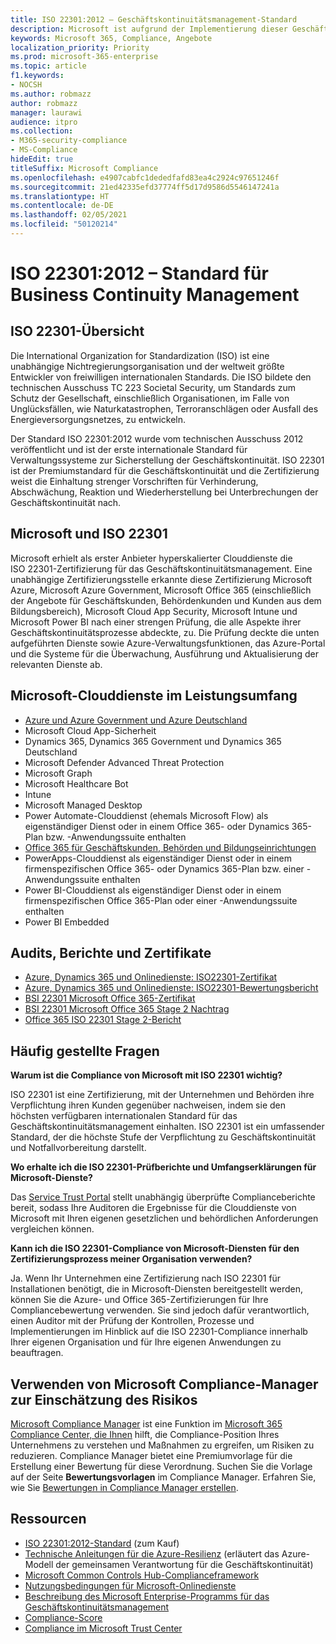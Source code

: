 ```yaml
---
title: ISO 22301:2012 – Geschäftskontinuitätsmanagement-Standard
description: Microsoft ist aufgrund der Implementierung dieser Geschäftskontinuitätsmanagement-Standards zertifiziert.
keywords: Microsoft 365, Compliance, Angebote
localization_priority: Priority
ms.prod: microsoft-365-enterprise
ms.topic: article
f1.keywords:
- NOCSH
ms.author: robmazz
author: robmazz
manager: laurawi
audience: itpro
ms.collection:
- M365-security-compliance
- MS-Compliance
hideEdit: true
titleSuffix: Microsoft Compliance
ms.openlocfilehash: e4907cabfc1dededfafd83ea4c2924c97651246f
ms.sourcegitcommit: 21ed42335efd37774ff5d17d9586d5546147241a
ms.translationtype: HT
ms.contentlocale: de-DE
ms.lasthandoff: 02/05/2021
ms.locfileid: "50120214"
---
```

# <a name="iso-223012012-business-continuity-management-standard"></a>ISO 22301:2012 – Standard für Business Continuity Management 

## <a name="iso-22301-overview"></a>ISO 22301-Übersicht

Die International Organization for Standardization (ISO) ist eine unabhängige Nichtregierungsorganisation und der weltweit größte Entwickler von freiwilligen internationalen Standards. Die ISO bildete den technischen Ausschuss TC 223 Societal Security, um Standards zum Schutz der Gesellschaft, einschließlich Organisationen, im Falle von Unglücksfällen, wie Naturkatastrophen, Terroranschlägen oder Ausfall des Energieversorgungsnetzes, zu entwickeln.

Der Standard ISO 22301:2012 wurde vom technischen Ausschuss 2012 veröffentlicht und ist der erste internationale Standard für Verwaltungssysteme zur Sicherstellung der Geschäftskontinuität. ISO 22301 ist der Premiumstandard für die Geschäftskontinuität und die Zertifizierung weist die Einhaltung strenger Vorschriften für Verhinderung, Abschwächung, Reaktion und Wiederherstellung bei Unterbrechungen der Geschäftskontinuität nach.

## <a name="microsoft-and-iso-22301"></a>Microsoft und ISO 22301

Microsoft erhielt als erster Anbieter hyperskalierter Clouddienste die ISO 22301-Zertifizierung für das Geschäftskontinuitätsmanagement. Eine unabhängige Zertifizierungsstelle erkannte diese Zertifizierung Microsoft Azure, Microsoft Azure Government, Microsoft Office 365 (einschließlich der Angebote für Geschäftskunden, Behördenkunden und Kunden aus dem Bildungsbereich), Microsoft Cloud App Security, Microsoft Intune und Microsoft Power BI nach einer strengen Prüfung, die alle Aspekte ihrer Geschäftskontinuitätsprozesse abdeckte, zu. Die Prüfung deckte die unten aufgeführten Dienste sowie Azure-Verwaltungsfunktionen, das Azure-Portal und die Systeme für die Überwachung, Ausführung und Aktualisierung der relevanten Dienste ab.

## <a name="microsoft-in-scope-cloud-services"></a>Microsoft-Clouddienste im Leistungsumfang

- [Azure und Azure Government und Azure Deutschland](https://aka.ms/AzureCompliance)
- Microsoft Cloud App-Sicherheit
- Dynamics 365, Dynamics 365 Government und Dynamics 365 Deutschland
- Microsoft Defender Advanced Threat Protection
- Microsoft Graph
- Microsoft Healthcare Bot
- Intune
- Microsoft Managed Desktop
- Power Automate-Clouddienst (ehemals Microsoft Flow) als eigenständiger Dienst oder in einem Office 365- oder Dynamics 365-Plan bzw. -Anwendungssuite enthalten
- [Office 365 für Geschäftskunden, Behörden und Bildungseinrichtungen](https://go.microsoft.com/fwlink/p/?linkid=2077751)
- PowerApps-Clouddienst als eigenständiger Dienst oder in einem firmenspezifischen Office 365- oder Dynamics 365-Plan bzw. einer -Anwendungssuite enthalten
- Power BI-Clouddienst als eigenständiger Dienst oder in einem firmenspezifischen Office 365-Plan oder einer -Anwendungssuite enthalten
- Power BI Embedded

## <a name="audits-reports-and-certificates"></a>Audits, Berichte und Zertifikate

- [Azure, Dynamics 365 und Onlinedienste: ISO22301-Zertifikat](https://aka.ms/azureiso22301cert)
- [Azure, Dynamics 365 und Onlinedienste: ISO22301-Bewertungsbericht](https://aka.ms/azureiso22301report)
- [BSI 22301 Microsoft Office 365-Zertifikat](https://go.microsoft.com/fwlink/p/?linkid=2092109)
- [BSI 22301 Microsoft Office 365 Stage 2 Nachtrag](https://go.microsoft.com/fwlink/p/?linkid=2092209)
- [Office 365 ISO 22301 Stage 2-Bericht](https://go.microsoft.com/fwlink/p/?linkid=2092211)

## <a name="frequently-asked-questions"></a>Häufig gestellte Fragen

**Warum ist die Compliance von Microsoft mit ISO 22301 wichtig?**

ISO 22301 ist eine Zertifizierung, mit der Unternehmen und Behörden ihre Verpflichtung ihren Kunden gegenüber nachweisen, indem sie den höchsten verfügbaren internationalen Standard für das Geschäftskontinuitätsmanagement einhalten. ISO 22301 ist ein umfassender Standard, der die höchste Stufe der Verpflichtung zu Geschäftskontinuität und Notfallvorbereitung darstellt.

**Wo erhalte ich die ISO 22301-Prüfberichte und Umfangserklärungen für Microsoft-Dienste?**

Das [Service Trust Portal](https://aka.ms/stphelp) stellt unabhängig überprüfte Complianceberichte bereit, sodass Ihre Auditoren die Ergebnisse für die Clouddienste von Microsoft mit Ihren eigenen gesetzlichen und behördlichen Anforderungen vergleichen können.

**Kann ich die ISO 22301-Compliance von Microsoft-Diensten für den Zertifizierungsprozess meiner Organisation verwenden?**

Ja. Wenn Ihr Unternehmen eine Zertifizierung nach ISO 22301 für Installationen benötigt, die in Microsoft-Diensten bereitgestellt werden, können Sie die Azure- und Office 365-Zertifizierungen für Ihre Compliancebewertung verwenden. Sie sind jedoch dafür verantwortlich, einen Auditor mit der Prüfung der Kontrollen, Prozesse und Implementierungen im Hinblick auf die ISO 22301-Compliance innerhalb Ihrer eigenen Organisation und für Ihre eigenen Anwendungen zu beauftragen.

## <a name="use-microsoft-compliance-manager-to-assess-your-risk"></a>Verwenden von Microsoft Compliance-Manager zur Einschätzung des Risikos

[Microsoft Compliance Manager](/microsoft-365/compliance/compliance-manager) ist eine Funktion im [Microsoft 365 Compliance Center, die Ihnen](/microsoft-365/compliance/microsoft-365-compliance-center) hilft, die Compliance-Position Ihres Unternehmens zu verstehen und Maßnahmen zu ergreifen, um Risiken zu reduzieren. Compliance Manager bietet eine Premiumvorlage für die Erstellung einer Bewertung für diese Verordnung. Suchen Sie die Vorlage auf der Seite **Bewertungsvorlagen** im Compliance Manager. Erfahren Sie, wie Sie [Bewertungen in Compliance Manager erstellen](/microsoft-365/compliance/compliance-manager-assessments).

## <a name="resources"></a>Ressourcen

- [ISO 22301:2012-Standard](https://www.iso.org/iso/home/store/catalogue_tc/catalogue_detail.htm?csnumber=50038) (zum Kauf)
- [Technische Anleitungen für die Azure-Resilienz](/azure/architecture/framework/resiliency/overview) (erläutert das Azure-Modell der gemeinsamen Verantwortung für die Geschäftskontinuität)
- [Microsoft Common Controls Hub-Complianceframework](https://www.microsoft.com/trustcenter/common-controls-hub)
- [Nutzungsbedingungen für Microsoft-Onlinedienste](https://aka.ms/Online-Services-Terms)
- [Beschreibung des Microsoft Enterprise-Programms für das Geschäftskontinuitätsmanagement](https://go.microsoft.com/fwlink/p/?linkid=2092212)
- [Compliance-Score](/microsoft-365/compliance/compliance-manager)
- [Compliance im Microsoft Trust Center](https://www.microsoft.com/trust-center/compliance/compliance-overview)
